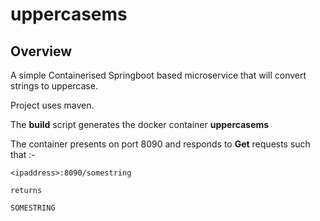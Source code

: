 # uppercasems

## Overview
A simple Containerised Springboot based microservice that will convert strings to uppercase.

Project uses maven.

The **build** script generates the docker container **uppercasems**

The container presents on port 8090 and responds to **Get** requests such that :-

    <ipaddress>:8090/somestring

    returns

    SOMESTRING
